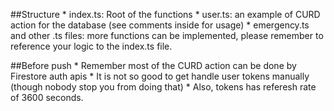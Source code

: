 ##Structure
    *   index.ts: Root of the functions
    *   user.ts: an example of CURD action for the database (see comments inside for usage)
    *   emergency.ts and other .ts files: more functions can be implemented, please remember to reference your logic to the index.ts file.

##Before push
    *   Remember most of the CURD action can be done by Firestore auth apis
    *   It is not so good to get handle user tokens manually (though nobody stop you from doing that)
        *   Also, tokens has referesh rate of 3600 seconds.